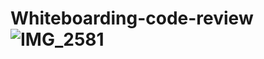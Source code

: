 # Whiteboarding-code-review![IMG_2581](https://github.com/SuzSch/Whiteboarding-code-review/assets/134102489/85bc713a-25dd-4647-86ab-86e7171d0f47)
